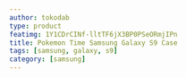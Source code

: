 ```yaml
---
author: tokodab
type: product
featimg: 1Y1CDrCINf-lltTF6jX3BP0PSeORmjIPn
title: Pokemon Time Samsung Galaxy S9 Case
tags: [samsung, galaxy, s9]
category: [samsung]
---
```

